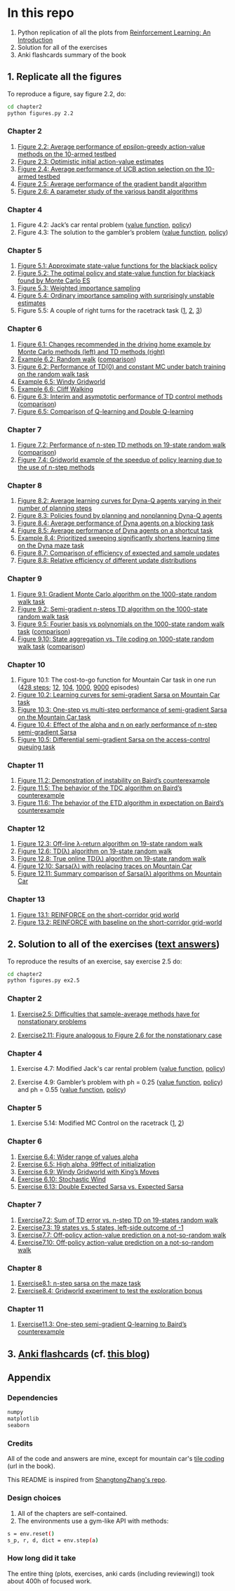 # In this repo

1. Python replication of all the plots from [Reinforcement Learning: An Introduction](http://incompleteideas.net/book/RLbook2018trimmed.pdf)
2. Solution for all of the exercises
3. Anki flashcards summary of the book

## 1. Replicate all the figures

To reproduce a figure, say figure 2.2, do:

```bash
cd chapter2
python figures.py 2.2
```

### Chapter 2
1. [Figure 2.2: Average performance of epsilon-greedy action-value methods on the 10-armed testbed](https://raw.githubusercontent.com/mtrazzi/rl-book-challenge/master/chapter2/plots/fig2.2.png)
2. [Figure 2.3: Optimistic initial action-value estimates](https://raw.githubusercontent.com/mtrazzi/rl-book-challenge/master/chapter2/plots/fig2.3.png)
3. [Figure 2.4: Average performance of UCB action selection on the 10-armed testbed](https://raw.githubusercontent.com/mtrazzi/rl-book-challenge/master/chapter2/plots/fig2.4.png)
4. [Figure 2.5: Average performance of the gradient bandit algorithm](https://raw.githubusercontent.com/mtrazzi/rl-book-challenge/master/chapter2/plots/fig2.5.png)
5. [Figure 2.6: A parameter study of the various bandit algorithms](https://raw.githubusercontent.com/mtrazzi/rl-book-challenge/master/chapter2/plots/fig2.6.png)

### Chapter 4
1. Figure 4.2: Jack’s car rental problem ([value function](https://raw.githubusercontent.com/mtrazzi/rl-book-challenge/master/chapter4/plots/fig4.2.png), [policy](https://raw.githubusercontent.com/mtrazzi/rl-book-challenge/master/chapter4/plots/fig4.2_policy.png))
2. Figure 4.3: The solution to the gambler’s problem ([value function](https://raw.githubusercontent.com/mtrazzi/rl-book-challenge/master/chapter4/plots/fig4.3.png), [policy](https://raw.githubusercontent.com/mtrazzi/rl-book-challenge/master/chapter4/plots/fig4.3_policy.png))

### Chapter 5
1. [Figure 5.1: Approximate state-value functions for the blackjack policy](https://raw.githubusercontent.com/mtrazzi/rl-book-challenge/master/chapter5/plots/fig5.1.png)
2. [Figure 5.2: The optimal policy and state-value function for blackjack found by Monte Carlo ES](https://raw.githubusercontent.com/mtrazzi/rl-book-challenge/master/chapter5/plots/fig5.2.png)
3. [Figure 5.3: Weighted importance sampling](https://raw.githubusercontent.com/mtrazzi/rl-book-challenge/master/chapter5/plots/fig5.3.png)
4. [Figure 5.4: Ordinary importance sampling with surprisingly unstable estimates](https://raw.githubusercontent.com/mtrazzi/rl-book-challenge/master/chapter5/plots/fig5.4.png)
5. Figure 5.5: A couple of right turns for the racetrack task ([1](https://raw.githubusercontent.com/mtrazzi/rl-book-challenge/master/chapter5/plots/fig5.5_left.png), [2](https://raw.githubusercontent.com/mtrazzi/rl-book-challenge/master/chapter5/plots/fig5.5_right_1.png), [3](https://raw.githubusercontent.com/mtrazzi/rl-book-challenge/master/chapter5/plots/fig5.5_right_2.png))

### Chapter 6
1. [Figure 6.1: Changes recommended in the driving home example by Monte Carlo methods (left)
and TD methods (right)](https://raw.githubusercontent.com/mtrazzi/rl-book-challenge/master/chapter6/plots/fig6.1.png)
2. [Example 6.2: Random walk](https://raw.githubusercontent.com/mtrazzi/rl-book-challenge/master/chapter6/plots/example6.2.png) ([comparison](https://raw.githubusercontent.com/mtrazzi/rl-book-challenge/master/chapter6/plots/example6.2_comparison.png))
3. [Figure 6.2: Performance of TD(0) and constant MC under batch training on the random walk task](https://raw.githubusercontent.com/mtrazzi/rl-book-challenge/master/chapter6/plots/fig6.2.png)
4. [Example 6.5: Windy Gridworld](https://raw.githubusercontent.com/mtrazzi/rl-book-challenge/master/chapter6/plots/example6.5.png)
5. [Example 6.6: Cliff Walking](https://raw.githubusercontent.com/mtrazzi/rl-book-challenge/master/chapter6/plots/example6.6.png)
6. [Figure 6.3: Interim and asymptotic performance of TD control methods](https://raw.githubusercontent.com/mtrazzi/rl-book-challenge/master/chapter6/plots/fig6.3.png) ([comparison](https://raw.githubusercontent.com/mtrazzi/rl-book-challenge/master/chapter6/plots/fig6.3_comparison.png))
7. [Figure 6.5: Comparison of Q-learning and Double Q-learning](https://raw.githubusercontent.com/mtrazzi/rl-book-challenge/master/chapter6/plots/fig6.5.png)

### Chapter 7
1. [Figure 7.2: Performance of n-step TD methods on 19-state random walk](https://raw.githubusercontent.com/mtrazzi/rl-book-challenge/master/chapter7/plots/fig7.2.png) ([comparison](https://raw.githubusercontent.com/mtrazzi/rl-book-challenge/master/chapter7/plots/fig7.2_comparison.png))
2. [Figure 7.4: Gridworld example of the speedup of policy learning due to the use of n-step
methods](https://raw.githubusercontent.com/mtrazzi/rl-book-challenge/master/chapter7/plots/fig7.4.png)

### Chapter 8
1. [Figure 8.2: Average learning curves for Dyna-Q agents varying in their number of planning steps](https://raw.githubusercontent.com/mtrazzi/rl-book-challenge/master/chapter8/plots/fig8.2.png)
2. [Figure 8.3: Policies found by planning and nonplanning Dyna-Q agents](https://raw.githubusercontent.com/mtrazzi/rl-book-challenge/master/chapter8/plots/fig8.3.png)
3. [Figure 8.4: Average performance of Dyna agents on a blocking task](https://raw.githubusercontent.com/mtrazzi/rl-book-challenge/master/chapter8/plots/fig8.4.png)
4. [Figure 8.5: Average performance of Dyna agents on a shortcut task](https://raw.githubusercontent.com/mtrazzi/rl-book-challenge/master/chapter8/plots/fig8.5.png)
5. [Example 8.4: Prioritized sweeping significantly shortens learning time on the Dyna maze task](https://raw.githubusercontent.com/mtrazzi/rl-book-challenge/master/chapter8/plots/example8.4.png)
6. [Figure 8.7: Comparison of efficiency of expected and sample updates](https://raw.githubusercontent.com/mtrazzi/rl-book-challenge/master/chapter8/plots/fig8.7.png)
7. [Figure 8.8: Relative efficiency of different update distributions](https://raw.githubusercontent.com/mtrazzi/rl-book-challenge/master/chapter8/plots/fig8.8.png)

### Chapter 9
1. [Figure 9.1: Gradient Monte Carlo algorithm on the 1000-state random walk task](https://raw.githubusercontent.com/mtrazzi/rl-book-challenge/master/chapter9/plots/fig9.1.png)
2. [Figure 9.2: Semi-gradient n-steps TD algorithm on the 1000-state random walk task](https://raw.githubusercontent.com/mtrazzi/rl-book-challenge/master/chapter9/plots/fig9.2.png)
3. [Figure 9.5: Fourier basis vs polynomials on the 1000-state random walk task](https://raw.githubusercontent.com/mtrazzi/rl-book-challenge/master/chapter9/plots/fig9.5.png) ([comparison](https://raw.githubusercontent.com/mtrazzi/rl-book-challenge/master/chapter9/plots/fig9.5_comparison.png))
4. [Figure 9.10: State aggregation vs. Tile coding on 1000-state random walk task](https://raw.githubusercontent.com/mtrazzi/rl-book-challenge/master/chapter9/plots/fig9.10.png) ([comparison](https://raw.githubusercontent.com/mtrazzi/rl-book-challenge/master/chapter9/plots/fig9.10.png))

### Chapter 10
1. Figure 10.1: The cost-to-go function for Mountain Car task in one run ([428 steps](https://raw.githubusercontent.com/mtrazzi/rl-book-challenge/master/chapter10/plots/fig10.1_428_steps.png); [12](https://raw.githubusercontent.com/mtrazzi/rl-book-challenge/master/chapter10/plots/fig10.1_12_episodes.png), [104](https://raw.githubusercontent.com/mtrazzi/rl-book-challenge/master/chapter10/plots/fig10.1_104_episodes.png), [1000](https://raw.githubusercontent.com/mtrazzi/rl-book-challenge/master/chapter10/plots/fig10.1_1000_episodes.png), [9000](https://raw.githubusercontent.com/mtrazzi/rl-book-challenge/master/chapter10/plots/fig10.1_9000_episodes.png) episodes)
2. [Figure 10.2: Learning curves for semi-gradient Sarsa on Mountain Car task](https://raw.githubusercontent.com/mtrazzi/rl-book-challenge/master/chapter10/plots/fig10.2.png)
3. [Figure 10.3: One-step vs multi-step performance of semi-gradient Sarsa on the Mountain Car task](https://raw.githubusercontent.com/mtrazzi/rl-book-challenge/master/chapter10/plots/fig10.3.png)
4. [Figure 10.4: Effect of the alpha and n on early performance of n-step semi-gradient Sarsa](https://raw.githubusercontent.com/mtrazzi/rl-book-challenge/master/chapter10/plots/fig10.4.png)
5. [Figure 10.5: Differential semi-gradient Sarsa on the access-control queuing task](https://raw.githubusercontent.com/mtrazzi/rl-book-challenge/master/chapter10/plots/fig10.5.png)

### Chapter 11
1. [Figure 11.2: Demonstration of instability on Baird’s counterexample](https://raw.githubusercontent.com/mtrazzi/rl-book-challenge/master/chapter11/plots/fig11.2.png)
2. [Figure 11.5: The behavior of the TDC algorithm on Baird’s counterexample](https://raw.githubusercontent.com/mtrazzi/rl-book-challenge/master/chapter11/plots/fig11.5.png)
3. [Figure 11.6: The behavior of the ETD algorithm in expectation on Baird’s counterexample](https://raw.githubusercontent.com/mtrazzi/rl-book-challenge/master/chapter11/plots/fig11.6.png)

### Chapter 12
1. [Figure 12.3: Off-line λ-return algorithm on 19-state random walk](https://raw.githubusercontent.com/mtrazzi/rl-book-challenge/master/chapter12/plots/fig12.3.png)
2. [Figure 12.6: TD(λ) algorithm on 19-state random walk](https://raw.githubusercontent.com/mtrazzi/rl-book-challenge/master/chapter12/plots/fig12.6.png)
3. [Figure 12.8: True online TD(λ) algorithm on 19-state random walk](https://raw.githubusercontent.com/mtrazzi/rl-book-challenge/master/chapter12/plots/fig12.8.png)
4. [Figure 12.10: Sarsa(λ) with replacing traces on Mountain Car](https://raw.githubusercontent.com/mtrazzi/rl-book-challenge/master/chapter12/plots/fig12.10.png)
5. [Figure 12.11: Summary comparison of Sarsa(λ) algorithms on Mountain Car](https://raw.githubusercontent.com/mtrazzi/rl-book-challenge/master/chapter12/plots/fig12.11.png)

### Chapter 13
1. [Figure 13.1: REINFORCE on the short-corridor grid world](https://raw.githubusercontent.com/mtrazzi/rl-book-challenge/master/chapter13/plots/fig13.1.png)
2. [Figure 13.2: REINFORCE with baseline on the short-corridor grid-world](https://raw.githubusercontent.com/mtrazzi/rl-book-challenge/master/chapter13/plots/fig13.2.png)

## 2. Solution to all of the exercises ([text answers](https://github.com/mtrazzi/rl-book-challenge/tree/master/exercises.txt))

To reproduce the results of an exercise, say exercise 2.5 do:

```bash
cd chapter2
python figures.py ex2.5
```

### Chapter 2

1. [Exercise2.5: Difficulties that sample-average methods have for nonstationary problems](https://raw.githubusercontent.com/mtrazzi/rl-book-challenge/master/chapter2/plots/ex2.5.png)

1. [Exercise2.11: Figure analogous to Figure 2.6 for the nonstationary
case](https://raw.githubusercontent.com/mtrazzi/rl-book-challenge/master/chapter2/plots/ex2.11.png)

### Chapter 4

1. Exercise 4.7: Modified Jack's car rental problem ([value function](https://raw.githubusercontent.com/mtrazzi/rl-book-challenge/master/chapter4/plots/ex4.7.png), [policy](https://raw.githubusercontent.com/mtrazzi/rl-book-challenge/master/chapter4/plots/ex4.7_policy.png))

2. Exercise 4.9: Gambler’s problem with ph = 0.25 ([value function](https://raw.githubusercontent.com/mtrazzi/rl-book-challenge/master/chapter4/plots/ex4.9_ph_025.png), [policy](https://raw.githubusercontent.com/mtrazzi/rl-book-challenge/master/chapter4/plots/ex4.9_ph_025_policy.png)) and ph = 0.55 ([value function](https://raw.githubusercontent.com/mtrazzi/rl-book-challenge/master/chapter4/plots/ex4.9_ph_055.png), [policy](https://raw.githubusercontent.com/mtrazzi/rl-book-challenge/master/chapter4/plots/ex4.9_ph_055_policy.png))

### Chapter 5

1. Exercise 5.14: Modified MC Control on the racetrack ([1](https://raw.githubusercontent.com/mtrazzi/rl-book-challenge/master/chapter5/plots/ex5.14_right_1.png), [2](https://raw.githubusercontent.com/mtrazzi/rl-book-challenge/master/chapter5/plots/ex5.14_right_2.png))

### Chapter 6

1. [Exercise 6.4: Wider range of values alpha](https://raw.githubusercontent.com/mtrazzi/rl-book-challenge/master/chapter6/plots/ex6.4.png)
2. [Exercise 6.5: High alpha, 99ffect of initialization](https://raw.githubusercontent.com/mtrazzi/rl-book-challenge/master/chapter6/plots/ex6.5.png)
3. [Exercise 6.9: Windy Gridworld with King’s Moves](https://raw.githubusercontent.com/mtrazzi/rl-book-challenge/master/chapter6/plots/ex6.9.png)
4. [Exercise 6.10: Stochastic Wind](https://raw.githubusercontent.com/mtrazzi/rl-book-challenge/master/chapter6/plots/ex6.10.png)
5. [Exercise 6.13: Double Expected Sarsa vs. Expected Sarsa](https://raw.githubusercontent.com/mtrazzi/rl-book-challenge/master/chapter6/plots/ex6.13.png)

### Chapter 7

1. [Exercise7.2: Sum of TD error vs. n-step TD on 19-states random walk](https://raw.githubusercontent.com/mtrazzi/rl-book-challenge/master/chapter7/plots/ex7.2.png)
2. [Exercise7.3: 19 states vs. 5 states, left-side outcome of -1](https://raw.githubusercontent.com/mtrazzi/rl-book-challenge/master/chapter7/plots/ex7.3.png)
3. [Exercise7.7: Off-policy action-value prediction on a not-so-random walk](https://raw.githubusercontent.com/mtrazzi/rl-book-challenge/master/chapter7/plots/ex7.7.png)
4. [Exercise7.10: Off-policy action-value prediction on a not-so-random walk](https://raw.githubusercontent.com/mtrazzi/rl-book-challenge/master/chapter7/plots/ex7.10.png)

### Chapter 8
1. [Exercise8.1: n-step sarsa on the maze task](https://raw.githubusercontent.com/mtrazzi/rl-book-challenge/master/chapter8/plots/ex8.1.png)
2. [Exercise8.4: Gridworld experiment to test the exploration bonus](https://raw.githubusercontent.com/mtrazzi/rl-book-challenge/master/chapter8/plots/ex8.4.png)

### Chapter 11

1. [Exercise11.3: One-step semi-gradient Q-learning to Baird’s counterexample](https://raw.githubusercontent.com/mtrazzi/rl-book-challenge/master/chapter11/plots/ex11.3.png)

## 3. [Anki flashcards](https://drive.google.com/file/d/1-KSrOr5G6M9G-SjJ0weqnycJvX2rspi1/view?usp=sharing) (cf. [this blog](http://augmentingcognition.com/ltm.html))

## Appendix

### Dependencies

```bash
numpy
matplotlib
seaborn
```

### Credits

All of the code and answers are mine, except for mountain car's [tile coding](https://github.com/mtrazzi/rl-book-challenge/blob/master/chapter10/tiles_sutton.py) (url in the book).

This README is inspired from [ShangtongZhang's repo](https://github.com/ShangtongZhang/reinforcement-learning-an-introduction).

### Design choices

1. All of the chapters are self-contained.
2. The environments use a gym-like API with methods:

```bash
s = env.reset()
s_p, r, d, dict = env.step(a)
```

### How long did it take

The entire thing (plots, exercises, anki cards (including reviewing)) took about 400h of focused work.

